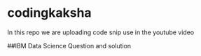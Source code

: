 # codingkaksha
In this repo we are uploading code snip use in the youtube video 

##IBM Data Science Question and solution

